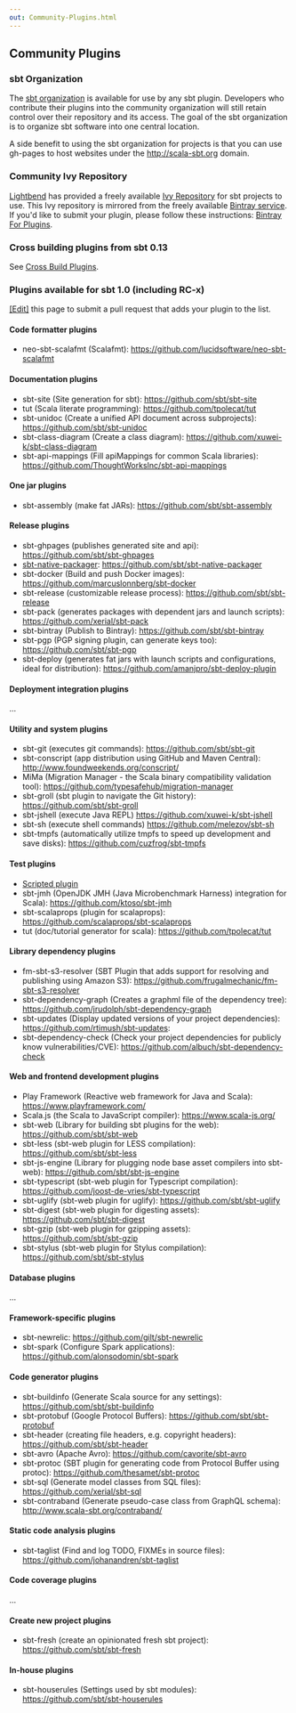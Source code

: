 ```yaml
---
out: Community-Plugins.html
---
```


  [Bintray-For-Plugins]: Bintray-For-Plugins.html
  [Cross-Build-Plugins]: Cross-Build-Plugins.html

Community Plugins
-----------------

### sbt Organization

The [sbt organization](https://github.com/sbt) is available for use by
any sbt plugin. Developers who contribute their plugins into the
community organization will still retain control over their repository
and its access. The goal of the sbt organization is to organize sbt
software into one central location.

A side benefit to using the sbt organization for projects is that you
can use gh-pages to host websites under the http://scala-sbt.org domain.

### Community Ivy Repository

[Lightbend](https://www.lightbend.com) has provided a freely available
[Ivy Repository](https://repo.scala-sbt.org/scalasbt) for sbt projects
to use. This Ivy repository is mirrored from the freely available
[Bintray service](https://bintray.com).
If you'd like to submit your plugin, please follow these instructions:
[Bintray For Plugins][Bintray-For-Plugins].

### Cross building plugins from sbt 0.13

See [Cross Build Plugins][Cross-Build-Plugins].

### Plugins available for sbt 1.0 (including RC-x)

[[Edit]](https://github.com/sbt/website/edit/1.x/src/reference/01-General-Info/02-Community-Plugins.md) this page to
submit a pull request that adds
your plugin to the list.

#### Code formatter plugins

- neo-sbt-scalafmt (Scalafmt):
    <https://github.com/lucidsoftware/neo-sbt-scalafmt>

#### Documentation plugins

- sbt-site (Site generation for sbt):
    <https://github.com/sbt/sbt-site>
- tut (Scala literate programming):
    <https://github.com/tpolecat/tut> <!-- 398 stars -->
- sbt-unidoc (Create a unified API document across subprojects):
    <https://github.com/sbt/sbt-unidoc> <!-- 83 stars -->
- sbt-class-diagram (Create a class diagram):
    <https://github.com/xuwei-k/sbt-class-diagram> <!-- 50 stars -->
- sbt-api-mappings (Fill apiMappings for common Scala libraries):
    <https://github.com/ThoughtWorksInc/sbt-api-mappings> <!-- 45 stars -->

#### One jar plugins

- sbt-assembly (make fat JARs):
    <https://github.com/sbt/sbt-assembly> <!-- 1092 stars -->

#### Release plugins

- sbt-ghpages (publishes generated site and api):
    <https://github.com/sbt/sbt-ghpages>
- [sbt-native-packager](http://sbt-native-packager.readthedocs.io/en/stable/):
    <https://github.com/sbt/sbt-native-packager> <!-- 869 stars -->
- sbt-docker (Build and push Docker images):
    <https://github.com/marcuslonnberg/sbt-docker> <!-- 468 stars -->
- sbt-release (customizable release process):
    <https://github.com/sbt/sbt-release> <!-- 393 stars -->
- sbt-pack (generates packages with dependent jars and launch scripts):
    <https://github.com/xerial/sbt-pack> <!-- 292 stars -->
- sbt-bintray (Publish to Bintray):
    <https://github.com/sbt/sbt-bintray> <!-- 134 stars -->
- sbt-pgp (PGP signing plugin, can generate keys too):
    <https://github.com/sbt/sbt-pgp> <!-- 72 stars -->
- sbt-deploy (generates fat jars with launch scripts and configurations, ideal for distribution):
    <https://github.com/amanjpro/sbt-deploy-plugin>

#### Deployment integration plugins

...

#### Utility and system plugins

- sbt-git (executes git commands):
    <https://github.com/sbt/sbt-git> <!-- 223 stars -->
- sbt-conscript (app distribution using GitHub and Maven Central):
    <http://www.foundweekends.org/conscript/>
- MiMa (Migration Manager - the Scala binary compatibility validation tool):
    <https://github.com/typesafehub/migration-manager>
- sbt-groll (sbt plugin to navigate the Git history):
    <https://github.com/sbt/sbt-groll>
- sbt-jshell (execute Java REPL)
    <https://github.com/xuwei-k/sbt-jshell>
- sbt-sh (execute shell commands)
    <https://github.com/melezov/sbt-sh>
- sbt-tmpfs (automatically utilize tmpfs to speed up development and save disks): https://github.com/cuzfrog/sbt-tmpfs

#### Test plugins

-   [Scripted plugin](Testing-sbt-plugins.html)
-   sbt-jmh (OpenJDK JMH (Java Microbenchmark Harness) integration for Scala):
    <https://github.com/ktoso/sbt-jmh> <!-- 382 stars -->
-   sbt-scalaprops (plugin for scalaprops):
    <https://github.com/scalaprops/sbt-scalaprops>
-   tut (doc/tutorial generator for scala):
    <https://github.com/tpolecat/tut>

#### Library dependency plugins

- fm-sbt-s3-resolver (SBT Plugin that adds support for resolving and publishing using Amazon S3):
    <https://github.com/frugalmechanic/fm-sbt-s3-resolver>
- sbt-dependency-graph (Creates a graphml file of the dependency tree):
    <https://github.com/jrudolph/sbt-dependency-graph>
- sbt-updates (Display updated versions of your project dependencies):
    <https://github.com/rtimush/sbt-updates>:
- sbt-dependency-check (Check your project dependencies for publicly know vulnerabilities/CVE):
    <https://github.com/albuch/sbt-dependency-check>

#### Web and frontend development plugins

- Play Framework (Reactive web framework for Java and Scala):
    <https://www.playframework.com/> <!-- 9671 stars -->
- Scala.js (the Scala to JavaScript compiler):
    <https://www.scala-js.org/> <!-- 3085 stars -->
- sbt-web (Library for building sbt plugins for the web):
    <https://github.com/sbt/sbt-web> <!-- 314 stars -->
- sbt-less (sbt-web plugin for LESS compilation):
    <https://github.com/sbt/sbt-less> <!-- 34 stars -->
- sbt-js-engine (Library for plugging node base asset compilers into sbt-web):
    <https://github.com/sbt/sbt-js-engine> <!-- 33 stars -->
- sbt-typescript (sbt-web plugin for Typescript compilation):
    <https://github.com/joost-de-vries/sbt-typescript> <!-- 23 stars -->
- sbt-uglify (sbt-web plugin for uglify):
    <https://github.com/sbt/sbt-uglify> <!-- 21 stars -->
- sbt-digest (sbt-web plugin for digesting assets):
    <https://github.com/sbt/sbt-digest> <!-- 17 stars -->
- sbt-gzip (sbt-web plugin for gzipping assets):
    <https://github.com/sbt/sbt-gzip> <!-- 15 stars -->
- sbt-stylus (sbt-web plugin for Stylus compilation):
    <https://github.com/sbt/sbt-stylus> <!-- 2 stars -->

#### Database plugins

...

#### Framework-specific plugins

- sbt-newrelic:
    <https://github.com/gilt/sbt-newrelic> <!-- 69 stars -->
- sbt-spark (Configure Spark applications):
    <https://github.com/alonsodomin/sbt-spark>

#### Code generator plugins

- sbt-buildinfo (Generate Scala source for any settings):
    <https://github.com/sbt/sbt-buildinfo> <!-- 307 stars -->
- sbt-protobuf (Google Protocol Buffers):
    <https://github.com/sbt/sbt-protobuf> <!-- 130 stars -->
- sbt-header (creating file headers, e.g. copyright headers):
    <https://github.com/sbt/sbt-header> <!-- 102 stars -->
- sbt-avro (Apache Avro):
    <https://github.com/cavorite/sbt-avro> <!-- 63 stars -->
- sbt-protoc (SBT plugin for generating code from Protocol Buffer using protoc):
    <https://github.com/thesamet/sbt-protoc> <!-- 29 stars -->
- sbt-sql (Generate model classes from SQL files):
    <https://github.com/xerial/sbt-sql> <!-- 15 stars -->
- sbt-contraband (Generate pseudo-case class from GraphQL schema):
    <http://www.scala-sbt.org/contraband/>

#### Static code analysis plugins

- sbt-taglist (Find and log TODO, FIXMEs in source files):
    <https://github.com/johanandren/sbt-taglist>

#### Code coverage plugins

...

#### Create new project plugins

- sbt-fresh (create an opinionated fresh sbt project):
    <https://github.com/sbt/sbt-fresh> <!-- 173 stars -->

#### In-house plugins

- sbt-houserules (Settings used by sbt modules):
  <https://github.com/sbt/sbt-houserules>
